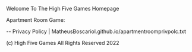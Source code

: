 Welcome To The High Five Games Homepage

Apartment Room Game:

 -- Privacy Policy | MatheusBoscariol.github.io/apartmentroomprivpolc.txt
 
 (c) High Five Games All Rights Reserved 2022
